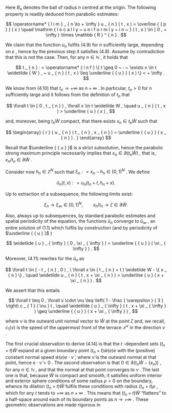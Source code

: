 Here $B _ { n }$ denotes the ball of radius $n$ centred at the origin. The following property is readily deduced from parabolic estimates:

$$
\operatorname* { l i m } _ { n \to + \infty } u _ { n } ( t , x ) = \overline { { p } } ( x ) \quad \mathrm { l o c a l l y ~ u n i f o r m l y ~ i n ~ } ( t , x ) \in [ 0 , + \infty ) \times \mathbb { R } ^ { n } .
$$

We claim that the function $u _ { n }$ fulfils (4.9) for $n$ sufficiently large, depending on $\varepsilon$ , hence by the previous step it satisfies (4.8). Assume by contradiction that this is not the case. Then, for any $n \in \mathbb N$ , it holds that

$$
t _ { n } : = \operatorname* { i n f } \{ t \geq 0 ~ : ~ \exists x \in t \widetilde { W } , ~ u _ { n } ( t , x ) \leq \underline { { u } } ( x ) \} < + \infty .
$$

We know from (4.10) that $t _ { n } \to + \infty$ as $n  + \infty$ . In particular, $t _ { n } > 0$ for $n$ sufficiently large and it follows from the definition of $t _ { n }$ that

$$
\forall t \in [ 0 , t _ { n } ) , \forall x \in t \widetilde W , \quad u _ { n } ( t , x ) > \underline { u } ( x ) ,
$$

and, moreover, being $t _ { n } \widetilde { W }$ compact, that there exists $x _ { n } \in t _ { n } \widetilde { W }$ such that

$$
\begin{array} { r } { u _ { n } ( t _ { n } , x _ { n } ) = \underline { { u } } ( x _ { n } ) . } \end{array}
$$

Recall that $\underline { { u } }$ is a strict subsolution, hence the parabolic strong maximum principle necessarily implies that $x _ { n } \in \partial ( t _ { n } \widetilde { W } )$ , that is, $x _ { n } / t _ { n } \in \partial \widetilde { W }$ .

Consider now $h _ { n } \in \mathbb { Z } ^ { N }$ such that $\xi _ { n } : = x _ { n } - h _ { n } \in [ 0 , 1 ) ^ { N }$ . We define

$$
\widetilde u _ { n } ( t , x ) : = u _ { n } ( t _ { n } + t , h _ { n } + x ) .
$$

Up to extraction of a subsequence, the following limits exist:

$$
\xi _ { n } \to \xi _ { \infty } \in [ 0 , 1 ] ^ { N } , \qquad x _ { n } / t _ { n } \to \zeta \in \partial \widetilde { W } .
$$

Also, always up to subsequences, by standard parabolic estimates and spatial periodicity of the equation, the functions $\widetilde { u } _ { n }$ converge to $\widetilde { u } _ { \infty }$ , an entire solution of (1.1) which fulfils by construction (and by periodicity of $\underline { { u } }$ )

$$
\widetilde { u } _ { \infty } ( 0 , \xi _ { \infty } ) = \underline { { u } } ( \xi _ { \infty } ) .
$$

Moreover, (4.11) rewrites for the $\widetilde { u } _ { n }$ as

$$
\forall t \in [ - t _ { n } , 0 ) , \ \forall x \in ( t _ { n } + t ) \widetilde W - \{ x _ { n } \} , \quad \widetilde u _ { n } ( t , x + \xi _ { n } ) > \underline { u } ( x + \xi _ { n } ) .
$$

We assert that this entails

$$
\forall t \leq 0 , \forall x \cdot \nu \leq \left( 1 - \frac { \varepsilon } { 3 } \right) c _ { 1 } ( \nu ) t , \quad \widetilde { u } _ { \infty } ( t , x + \xi _ { \infty } ) \geq \underline { { u } } ( x + \xi _ { \infty } ) ,
$$

where $\nu$ is the outward unit normal vector to $\widetilde { W }$ at the point $\zeta$ and, we recall, $c _ { 1 } ( \nu )$ is the speed of the uppermost front of the terrace $\mathcal T ^ { \nu }$ in the direction $\nu$ .

The first crucial observation to derive (4.14) is that the $t$ -dependent sets $( t _ { n } + t ) \widetilde { W }$ expand at a given boundary point $( t _ { n } + t ) \widetilde { w } ( e ) e$ with the (positive) constant normal speed $\widetilde { w } ( e ) e \cdot \widetilde { \nu }$ , where $\widetilde \nu$ is the outward normal at that point, hence $e \cdot \tilde { \nu } > 0$ . The second observation is that $0 \in \partial \big ( t _ { n } \widetilde { W } - \{ x _ { n } \} \big )$ , for any $n \in \mathbb N$ , and that the normal at that point converges to $\nu$ . The last one is that, because $\widetilde { W }$ is compact and smooth, it satisfies uniform interior and exterior sphere conditions of some radius $\rho > 0$ on the boundary, whence its dilation $( t _ { n } + t ) \widetilde { W }$ fulfils these conditions with radius $( t _ { n } + t ) \rho$ , which for any $t$ tends to $+ \infty$ as $n  + \infty$ . This means that $( t _ { n } + t ) \widetilde { W }$ “flattens” to a half-space around each of its boundary points as $n \to + \infty$ . These geometric observations are made rigorous in